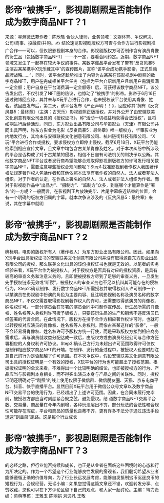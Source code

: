 # 影帝“被携手”，影视剧剧照是否能制作成为数字商品NFT？1

来源：星瀚微法苑作者：陈欣皓 合伙人律师，业务领域：文娱体育、争议解决、公司/商事、投融资/并购。✍ 结论速览影视剧版权方可否与合作方进行影视剧推广合作——可以，但仅限影视剧本身的合作。影视剧版权方可否制作含有演员肖像的衍生品（包括数字商品NFT）——不一定，要看合同约定。近期，数字商品NFT领域又发生了一起存在较大争议的事件。某数字藏品平台发布了带有“反贪风暴5主演古某某携手X玩乐藏其中”的宣传图片，宣称“该平台成功携手影帝，正式启动品牌战略……”，同时，该平台还趁势推出了内容为古某某在该影视剧中剧照的数字商品NFT，用户在完成相关平台任务（包括为平台介绍新用户且新用户需消费满一定金额；用户自身在平台消费满一定金额等）后，可获得该数字商品NFT。该公告发出后，不仅引发了NFT圈的热议，也惊动了“被携手”的影帝。影帝于6月16日通过微博回应称，其并未与X玩平台进行合作，也未授权该平台使用其肖像、姓名。该回应发布后，第二天，该平台发布《严正声明！！》，回应称其“拥有《反贪风暴5：最终章》（主演：古天乐）影视剧照正版授权，并对外公开了由安徽联美文化创意有限公司出具的《授权证书》，称“活动一切权益均获得合法授权”，且将如期进行后续活动。同日，东方影业出品有限公司与华策影业（天津）有限公司共同出具声明，称东方影业为电影《反贪风暴5：最终章》唯一版权方，华策影业为内地发行方，其均未与安徽联美文化创意有限公司、杭州链街科技有限公司、“X玩”平台进行合作或授权，要求侵权方立即停止侵权。截至6月18日，X玩平台仍能检索到相应宣传文章，且文章中均包含古某某肖像及姓名。对于本次纠纷中所涉及的平台是否构成了对于古某某的侵权，相信不日自有司法机关的判决予以公断。其他数字商品NFT平台或者发行商希望能够合规取得影视剧版权方的许可发行相关数字商品NFT，需要注意哪些授权合规问题呢？Step1:找准影视剧著作权人我国著作权法规定著作权人包括作者和其他依照本法享有著作权的自然人、法人或者非法人组织。对于作者的认定，在作品上署名的自然人、法人或者非法人组织为作者。而对于影视剧作品中“出品方”、“摄制方”、“监制方”众多，到底哪个才能算作是“署名”的一方呢？一般而言，在影视剧正片放映完毕、片尾字幕临近结束的位置，会有一个明确的版权方归属的字幕。就本次争议涉及的《反贪风暴5：最终章》来说，其在字幕中就明

# 影帝“被携手”，影视剧剧照是否能制作成为数字商品NFT？2

确标明，电影的版权所有人（著作权人）为东方影业出品有限公司。因此，如果向X玩平台出具授权证书的安徽联美文化创意有限公司并没有取得源自东方影业出品有限公司的授权，那么联美文化出具的该份授权证书也就是无效的。以笔者的实务经验来看，X玩平台作为被授权人，对于授权方是否具有对应的授权资质，是具有较高的审查义务和注意义务的。且即使被授权方尽到了足够的审查义务，一旦发生先手授权链条无效或“断裂”，被授权人的审查义务也不足以抗辩其可能存在的侵权行为。Step2:确认制作、发行数字商品NFT所需授权并取得权利人许可制作一个以某演员在影视剧中扮演的角色为主要内容、且注明影视剧名称及演员名称的数字商品NFT，不仅仅需要取得影视剧著作权人的许可，还需要取得该演员的肖像权、姓名权许可。一部分演员会在签署的演员合同中将制作宣传品、衍生品所需的肖像权、姓名权等人身权利许可授予版权方，只要该衍生品的生产和销售不违反演员已经签署的代言合同。在此情况下，版权方在授予合作方相应著作权许可时，也就可以转授权对应演员的肖像权、姓名权等人身权利。而像古某某这样的“影帝”，一般不会轻易将肖像权、姓名权许可予版权方统一行使，而是采取版权方接到相应商务需求后，再与演员就收益分配达成一致后，由版权方或由演员经纪公司与合作方签署相应的人身权利许可协议。Step3:确认己方行为未超出许可范围取得许可仅仅是制作相应数字商品NFT的开端，在制作、发行的全过程中，被授权人也要时刻注意自己的行为是否超越了许可范围。在本次争议中，假设安徽联美文化创意有限公司出具的授权证明是一个有效的授权，X玩平台的行为也可能超出了授权范围。根据授权证明的全文来看，不难得出一个比较明确的结论，也即被授权方的行为、产品应当与影视剧本身相关，而不得突出演员本身与产品之间的关联性。同时，授权证明还明确对于“剧照”的线上使用仅限于微信群、微信朋友圈、天猫、京东电商平台、抖音、快手直播平台。显然目前X玩平台用于微信公众号文章以及数字商品NFT交易平台的使用行为，已经超出了上述许可范围。因此，在合同未履行完毕前，被授权方都应当时刻绷紧合规之弦，避免侵权。结 语数字商品NFT交易平台数、交易量、商品量在今年内剧增，各种玩法层出不穷，部分玩法的合法性和合规性可能存在瑕疵，平台和商品的质量也良莠不齐，更有许多不法分子通过违法手段迅速“割韭菜”跑路。这是每个行业成长

# 影帝“被携手”，影视剧剧照是否能制作成为数字商品NFT？3

的必经之路，但行业能否持续和成长，也正是从业者在面临这些困境时的心态和行为所决定的。作为一个希望这个行业能够良性发展的旁观者，我们殷切希望从业者能够遵循正确的价值导向，为了行业长远发展考虑，能够自发抵制劣币驱逐良币的短视行为，合规经营。无讼小编：如果您觉得这篇文章还不错，欢迎转发分享、点赞收藏，您也可以在下方评论区留下自己的观点，和大家一起讨论。主编：靖力责编：梁萌审核：王雅玉 陈丽娟 刘逸凡 王敬

